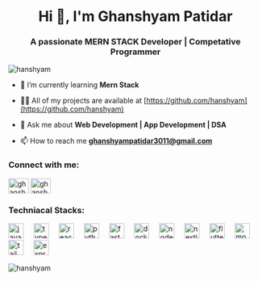 <h1 align="center">Hi 👋, I'm Ghanshyam Patidar</h1>
<h3 align="center">A passionate MERN STACK Developer | Competative Programmer</h3>

<p align="left"> <img src="https://komarev.com/ghpvc/?username=hanshyam&label=Profile%20views&color=0e75b6&style=flat" alt="hanshyam" /> </p>


- 🌱 I’m currently learning **Mern Stack**

- 👨‍💻 All of my projects are available at [https://github.com/hanshyam](https://github.com/hanshyam)

- 💬 Ask me about **Web Development | App Development | DSA**

- 📫 How to reach me **ghanshyampatidar3011@gmail.com**

<h3 align="left">Connect with me:</h3>
<p align="left">
<a href="https://linkedin.com/in/ghanshyam-patidar-6714a1256" target="blank"><img align="center" src="https://raw.githubusercontent.com/rahuldkjain/github-profile-readme-generator/master/src/images/icons/Social/linked-in-alt.svg" alt="ghanshyam-patidar-6714a1256" height="30" width="40" /></a>
<a href="https://www.leetcode.com/ghanshyam_patidar" target="blank"><img align="center" src="https://raw.githubusercontent.com/rahuldkjain/github-profile-readme-generator/master/src/images/icons/Social/leet-code.svg" alt="ghanshyam_patidar" height="30" width="40" /></a>
</p>

<h3 align="left">Techniacal Stacks:</h3>
<div align="left">
  <img src="https://skillicons.dev/icons?i=js" height="30" alt="javascript logo"  />
  <img width="12" />
  <img src="https://skillicons.dev/icons?i=ts" height="30" alt="typescript logo"  />
  <img width="12" />
  <img src="https://skillicons.dev/icons?i=react" height="30" alt="react logo"  />
  <img width="12" />
  <img src="https://skillicons.dev/icons?i=py" height="30" alt="python logo"  />
  <img width="12" />
  <img src="https://skillicons.dev/icons?i=fastapi" height="30" alt="fastapi logo"  />
  <img width="12" />
  <img src="https://skillicons.dev/icons?i=docker" height="30" alt="docker logo"  />
  <img width="12" />
  <img src="https://skillicons.dev/icons?i=nodejs" height="30" alt="nodejs logo"  />
  <img width="12" />
  <img src="https://skillicons.dev/icons?i=nextjs" height="30" alt="nextjs logo"  />
  <img width="12" />
  <img src="https://skillicons.dev/icons?i=flutter" height="30" alt="flutter logo"  />
  <img width="12" />
  <img src="https://skillicons.dev/icons?i=mongodb" height="30" alt="mongodb logo"  />
  <img width="12" />
  <img src="https://skillicons.dev/icons?i=tailwind" height="30" alt="tailwindcss logo"  />
  <img width="12" />
  <img src="https://skillicons.dev/icons?i=express" height="30" alt="express logo"  />
</div>

<p><img align="center" src="https://github-readme-streak-stats.herokuapp.com/?user=hanshyam&" alt="hanshyam" /></p>
